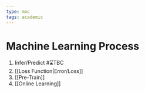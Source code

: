 ```yaml
---
type: moc
tags: academic
---
```

# Machine Learning Process

1. Infer/Predict #⌛TBC 
2. [[Loss Function|Error/Loss]]
3. [[Pre-Train]]
4. [[Online Learning]]
